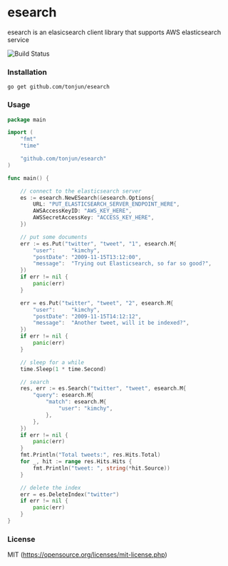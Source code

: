 # esearch

esearch is an elasicsearch client library that supports AWS elasticsearch service

![Build Status](https://api.travis-ci.org/tonjun/esearch.svg?branch=master)

### Installation

`go get github.com/tonjun/esearch`

### Usage

```go
package main

import (
	"fmt"
	"time"

	"github.com/tonjun/esearch"
)

func main() {

	// connect to the elasticsearch server
	es := esearch.NewESearch(&esearch.Options{
		URL: "PUT_ELASTICSEARCH_SERVER_ENDPOINT_HERE",
		AWSAccessKeyID: "AWS_KEY_HERE",
		AWSSecretAccessKey: "ACCESS_KEY_HERE",
	})

	// put some documents
	err := es.Put("twitter", "tweet", "1", esearch.M{
		"user":     "kimchy",
		"postDate": "2009-11-15T13:12:00",
		"message":  "Trying out Elasticsearch, so far so good?",
	})
	if err != nil {
		panic(err)
	}

	err = es.Put("twitter", "tweet", "2", esearch.M{
		"user":     "kimchy",
		"postDate": "2009-11-15T14:12:12",
		"message":  "Another tweet, will it be indexed?",
	})
	if err != nil {
		panic(err)
	}

	// sleep for a while
	time.Sleep(1 * time.Second)

	// search
	res, err := es.Search("twitter", "tweet", esearch.M{
		"query": esearch.M{
			"match": esearch.M{
				"user": "kimchy",
			},
		},
	})
	if err != nil {
		panic(err)
	}
	fmt.Println("Total tweets:", res.Hits.Total)
	for _, hit := range res.Hits.Hits {
		fmt.Println("tweet: ", string(*hit.Source))
	}

	// delete the index
	err = es.DeleteIndex("twitter")
	if err != nil {
		panic(err)
	}
}
```

### License

MIT (https://opensource.org/licenses/mit-license.php)

